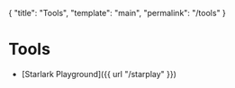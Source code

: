 {
  "title": "Tools",
  "template": "main",
  "permalink": "/tools"
}

# Tools

- [Starlark Playground]({{ url "/starplay" }})
